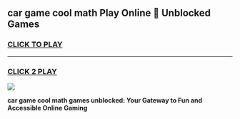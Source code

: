 
## car game cool math Play Online 👋 Unblocked Games
<h3>
<a href="https://news.freeplayer.one?title=car_game_cool_math&ref=17CMG">CLICK TO PLAY</a></h3>
<hr>

<h3>
<a href="https://news.freeplayer.one?title=car_game_cool_math&ref=17CMG">CLICK 2 PLAY</a>
  
</h3>

<a href="https://news.freeplayer.one?title=car_game_cool_math&ref=17CMG/"><img src="https://clearcache.store/games.png"></a>


**car game cool math games unblocked: Your Gateway to Fun and Accessible Online Gaming**
